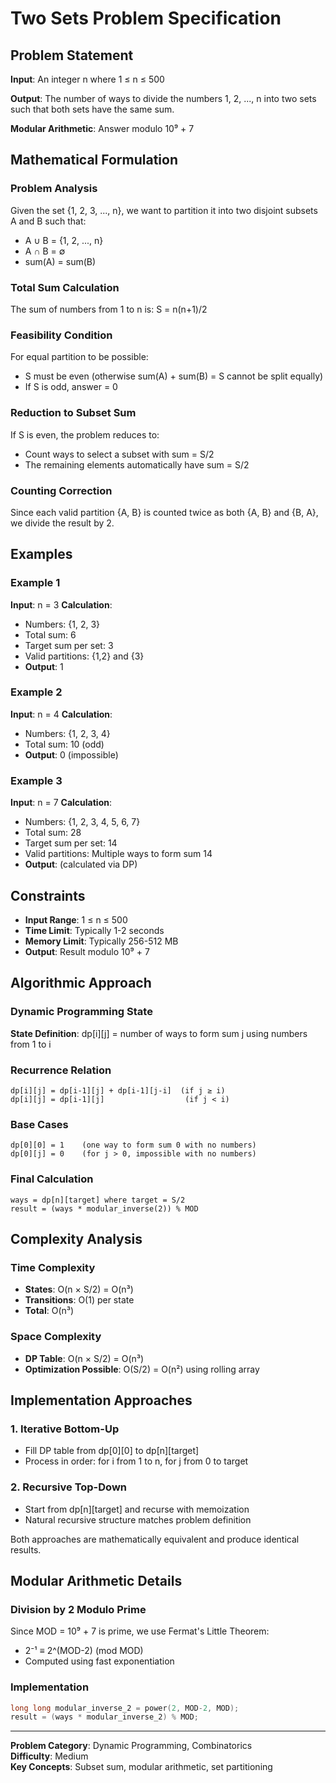 # Two Sets Problem Specification

## Problem Statement

**Input**: An integer n where 1 ≤ n ≤ 500

**Output**: The number of ways to divide the numbers 1, 2, ..., n into two sets such that both sets have the same sum.

**Modular Arithmetic**: Answer modulo 10⁹ + 7

## Mathematical Formulation

### Problem Analysis

Given the set {1, 2, 3, ..., n}, we want to partition it into two disjoint subsets A and B such that:
- A ∪ B = {1, 2, ..., n}
- A ∩ B = ∅
- sum(A) = sum(B)

### Total Sum Calculation

The sum of numbers from 1 to n is: S = n(n+1)/2

### Feasibility Condition

For equal partition to be possible:
- S must be even (otherwise sum(A) + sum(B) = S cannot be split equally)
- If S is odd, answer = 0

### Reduction to Subset Sum

If S is even, the problem reduces to:
- Count ways to select a subset with sum = S/2
- The remaining elements automatically have sum = S/2

### Counting Correction

Since each valid partition {A, B} is counted twice as both {A, B} and {B, A}, we divide the result by 2.

## Examples

### Example 1
**Input**: n = 3
**Calculation**: 
- Numbers: {1, 2, 3}
- Total sum: 6
- Target sum per set: 3
- Valid partitions: {1,2} and {3}
- **Output**: 1

### Example 2  
**Input**: n = 4
**Calculation**:
- Numbers: {1, 2, 3, 4}
- Total sum: 10 (odd)
- **Output**: 0 (impossible)

### Example 3
**Input**: n = 7
**Calculation**:
- Numbers: {1, 2, 3, 4, 5, 6, 7}
- Total sum: 28
- Target sum per set: 14
- Valid partitions: Multiple ways to form sum 14
- **Output**: (calculated via DP)

## Constraints

- **Input Range**: 1 ≤ n ≤ 500
- **Time Limit**: Typically 1-2 seconds
- **Memory Limit**: Typically 256-512 MB
- **Output**: Result modulo 10⁹ + 7

## Algorithmic Approach

### Dynamic Programming State

**State Definition**: dp[i][j] = number of ways to form sum j using numbers from 1 to i

### Recurrence Relation

```
dp[i][j] = dp[i-1][j] + dp[i-1][j-i]  (if j ≥ i)
dp[i][j] = dp[i-1][j]                  (if j < i)
```

### Base Cases

```
dp[0][0] = 1    (one way to form sum 0 with no numbers)
dp[0][j] = 0    (for j > 0, impossible with no numbers)
```

### Final Calculation

```
ways = dp[n][target] where target = S/2
result = (ways * modular_inverse(2)) % MOD
```

## Complexity Analysis

### Time Complexity
- **States**: O(n × S/2) = O(n³)
- **Transitions**: O(1) per state
- **Total**: O(n³)

### Space Complexity
- **DP Table**: O(n × S/2) = O(n³)
- **Optimization Possible**: O(S/2) = O(n²) using rolling array

## Implementation Approaches

### 1. Iterative Bottom-Up
- Fill DP table from dp[0][0] to dp[n][target]
- Process in order: for i from 1 to n, for j from 0 to target

### 2. Recursive Top-Down
- Start from dp[n][target] and recurse with memoization
- Natural recursive structure matches problem definition

Both approaches are mathematically equivalent and produce identical results.

## Modular Arithmetic Details

### Division by 2 Modulo Prime

Since MOD = 10⁹ + 7 is prime, we use Fermat's Little Theorem:
- 2⁻¹ ≡ 2^(MOD-2) (mod MOD)
- Computed using fast exponentiation

### Implementation
```cpp
long long modular_inverse_2 = power(2, MOD-2, MOD);
result = (ways * modular_inverse_2) % MOD;
```

---

**Problem Category**: Dynamic Programming, Combinatorics  
**Difficulty**: Medium  
**Key Concepts**: Subset sum, modular arithmetic, set partitioning
